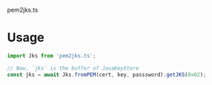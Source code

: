 pem2jks.ts

# Usage

```ts
import Jks from 'pem2jks.ts';

// Now, `jks` is the buffer of JavaKeyStore
const jks = await Jks.fromPEM(cert, key, passsword).getJKS(0x02);
```